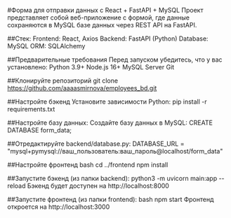 #Форма для отправки данных с React + FastAPI + MySQL
Проект представляет собой веб-приложение с формой, где данные сохраняются в MySQL базе данных через REST API на FastAPI.

##Стек: 
Frontend: React, Axios
Backend: FastAPI (Python)
Database: MySQL
ORM: SQLAlchemy

##Предварительные требования
Перед запуском убедитесь, что у вас установлено:
Python 3.9+
Node.js 16+
MySQL Server
Git

##Клонируйте репозиторий
git clone https://github.com/aaaasmirnova/employees_bd.git

##Настройте бэкенд
Установите зависимости Python:
pip install -r requirements.txt

##Настройте базу данных:
Создайте базу данных в MySQL:
CREATE DATABASE form_data;

##Отредактируйте backend/database.py:
DATABASE_URL = "mysql+pymysql://ваш_пользователь:ваш_пароль@localhost/form_data"

##Настройте фронтенд
bash
cd ../frontend
npm install

##Запустите бэкенд (из папки backend):
python3 -m uvicorn main:app --reload
Бэкенд будет доступен на http://localhost:8000

##Запустите фронтенд (из папки frontend):
bash
npm start
Фронтенд откроется на http://localhost:3000
